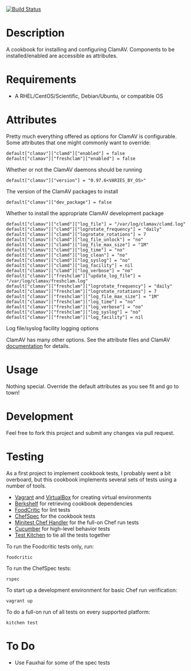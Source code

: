 [![Build Status](https://travis-ci.org/RoboticCheese/clamav.png?branch=master)](https://travis-ci.org/RoboticCheese/clamav)

Description
===========
A cookbook for installing and configuring ClamAV. Components to be installed/enabled
are accessible as attributes.

Requirements
============
* A RHEL/CentOS/Scientific, Debian/Ubuntu, or compatible OS

Attributes
==========
Pretty much everything offered as options for ClamAV is configurable. Some
attributes that one might commonly want to override:

    default["clamav"]["clamd"]["enabled"] = false
    default["clamav"]["freshclam"]["enabled"] = false

Whether or not the ClamAV daemons should be running

    default["clamav"]["version"] = "0.97.6<VARIES_BY_OS>"

The version of the ClamAV packages to install

    default["clamav"]["dev_package"] = false

Whether to install the appropriate ClamAV development package

    default["clamav"]["clamd"]["log_file"] = "/var/log/clamav/clamd.log"
    default["clamav"]["clamd"]["logrotate_frequency"] = "daily"
    default["clamav"]["clamd"]["logrotate_rotations"] = 7 
    default["clamav"]["clamd"]["log_file_unlock"] = "no"
    default["clamav"]["clamd"]["log_file_max_size"] = "1M"
    default["clamav"]["clamd"]["log_time"] = "no"
    default["clamav"]["clamd"]["log_clean"] = "no"
    default["clamav"]["clamd"]["log_syslog"] = "no"
    default["clamav"]["clamd"]["log_facility"] = nil 
    default["clamav"]["clamd"]["log_verbose"] = "no"
    default["clamav"]["freshclam"]["update_log_file"] = "/var/log/clamav/freshclam.log"
    default["clamav"]["freshclam"]["logrotate_frequency"] = "daily"
    default["clamav"]["freshclam"]["logrotate_rotations"] = 7
    default["clamav"]["freshclam"]["log_file_max_size"] = "1M"
    default["clamav"]["freshclam"]["log_time"] = "no"
    default["clamav"]["freshclam"]["log_verbose"] = "no"
    default["clamav"]["freshclam"]["log_syslog"] = "no"
    default["clamav"]["freshclam"]["log_facility"] = nil 

Log file/syslog facility logging options

ClamAV has many other options. See the attribute files and ClamAV
[documentation](http://www.clamav.net/doc/latest/html/) for details.

Usage
=====
Nothing special. Override the default attributes as you see fit and go to town!

Development
=====
Feel free to fork this project and submit any changes via pull request.

Testing
=====
As a first project to implement cookbook tests, I probably went a bit
overboard, but this cookbook implements several sets of tests using a number
of tools.

* [Vagrant](http://vagrantup.com/) and [VirtualBox](https://www.virtualbox.org/) for creating virtual environments
* [Berkshelf](http://berkshelf.com/) for retrieving cookbook dependencies
* [FoodCritic](http://acrmp.github.com/foodcritic/) for lint tests
* [ChefSpec](https://github.com/acrmp/chefspec/) for the cookbook tests
* [Minitest Chef Handler](https://github.com/calavera/minitest-chef-handler) for the full-on Chef run tests
* [Cucumber](http://cukes.info/) for high-level behavior tests
* [Test Kitchen](https://github.com/opscode/test-kitchen) to tie all the tests together

To run the Foodcritic tests only, run:

    foodcritic

To run the ChefSpec tests:

    rspec

To start up a development environment for basic Chef run verification:

    vagrant up

To do a full-on run of all tests on every supported platform:

    kitchen test

To Do
=====
* Use Fauxhai for some of the spec tests
